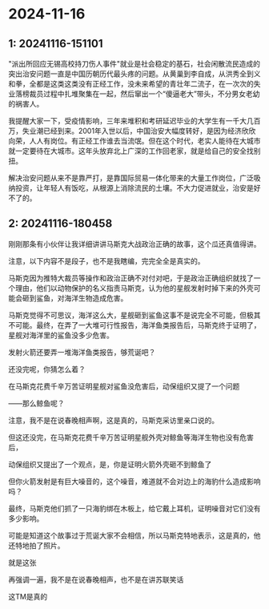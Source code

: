 # 2024-11-16

## 1: 20241116-151101

"派出所回应无锡高校持刀伤人事件"就业是社会稳定的基石，社会闲散流民造成的突出治安问题一直是中国历朝历代最头疼的问题。从黄巢到李自成，从洪秀全到义和拳，全都是这类这类没有正经工作，没未来希望的青壮年二流子，在一次次的失业落榜裁员过程中扎堆聚集在一起，然后窜出一个“傻逼老大”带头，不分男女老幼的祸害人。

我提醒大家一下，受疫情影响，三年来堆积和考研延迟毕业的大学生有一千大几百万，失业潮已经到来。2001年入世以后，中国治安大幅度转好，是因为经济欣欣向荣，人人有岗位。有正经工作谁去当流氓。但在这个时代，老实人能待在大城市就一定要待在大城市。这年头放弃北上广深的工作回老家，就是给自己的安全找别扭。

解决治安问题从来不是靠严打，是靠国际贸易一体化带来的大量工作岗位，广泛吸纳投资，让年轻人有饭吃，从根源上消除流民的土壤。不大力促进就业，治安是好不了的。

## 2: 20241116-180458

刚刚那条有小伙伴让我详细讲讲马斯克大战政治正确的故事，这个瓜还真值得讲。

注意，以下内容不是段子，也不是我瞎编，完完全全是真实的。

马斯克因为推特大裁员等操作和政治正确不对付对吧，于是政治正确组织就找了一个理由，他们以动物保护的名义指责马斯克，认为他的星舰发射时掉下来的外壳可能会砸到鲨鱼，对海洋生物造成危害。

马斯克觉得不可思议，海洋这么大，星舰砸到鲨鱼这事不是说完全不可能，但极其不可能。最终，在弄了一大堆可行性报告，海洋鱼类报告后，马斯克终于证明了，星舰对海洋里的鲨鱼没多少危害。

发射火箭还要弄一堆海洋鱼类报告，够荒诞吧？

还没完呢，你猜怎么着？

在马斯克花费千辛万苦证明星舰对鲨鱼没危害后，动保组织又提了一个问题

——那么鲸鱼呢？

注意，我不是在说春晚相声啊，这是真的，马斯克采访里亲口说的。

但这还没完，在马斯克花费千辛万苦证明星舰外壳对鲸鱼等海洋生物也没有危害后，

动保组织又提出了一个观点，是，你是证明火箭外壳砸不到鲸鱼了

但你火箭发射是有巨大噪音的，这个噪音，难道就不会对边上的海豹什么造成影响吗？

最终，马斯克他们抓了一只海豹绑在木板上，给它戴上耳机，证明噪音对它们没有多少影响。

可能是知道这个故事过于荒诞大家不会相信，所以马斯克特地表示，这是真的，他还特地拍了照片。

就是这张

再强调一遍，我不是在说春晚相声，也不是在讲苏联笑话

这TM是真的

